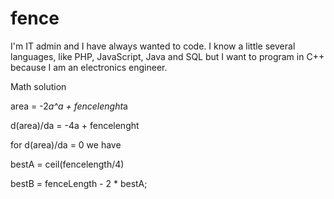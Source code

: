 # fence
I'm IT admin and I have always wanted to code.
I know a little several languages, like PHP, JavaScript, Java and SQL 
but I want to program in C++ because I am an electronics engineer.

Math solution

area = -2*a^a + fencelenght*a

d(area)/da = -4a + fencelenght

for d(area)/da = 0 we have

bestA = ceil(fencelength/4)

bestB = fenceLength - 2 * bestA;

